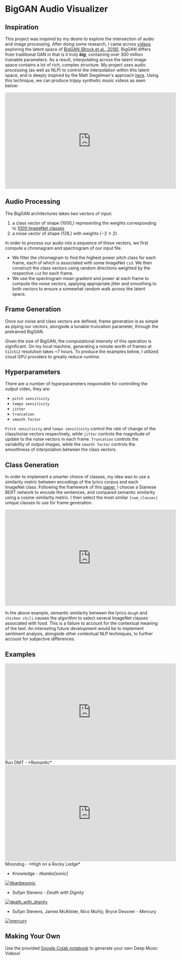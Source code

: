 # BigGAN Audio Visualizer

## Inspiration

This project was inspired by my desire to explore the intersection of audio and image processing. After doing some research, I came across [videos](https://youtu.be/A55NzPmB5PE?t=96) exploring the latent space of [BigGAN (Brock et al., 2018)](https://arxiv.org/abs/1809.11096). BigGAN differs from traditional GAN in that is it truly ***big***, containing over 300 million trainable parameters. As a result, interpolating across the latent image space contains a lot of rich, complex structure. My project uses audio processing (as well as NLP) to control the interpolation within this latent space, and is deeply inspired by the Matt Siegelman's approach [here](https://towardsdatascience.com/the-deep-music-visualizer-using-sound-to-explore-the-latent-space-of-biggan-198cd37dac9a). Using this technique, we can produce trippy synthetic music videos as seen below:

<iframe width="560" height="315" src="https://www.youtube.com/embed/3m8v3Rt9-YE" title="YouTube video player" frameborder="0" allow="accelerometer; autoplay; clipboard-write; encrypted-media; gyroscope; picture-in-picture" allowfullscreen></iframe>

## Audio Processing

The BigGAN architectures takes two vectors of input:

1. a class vector of shape (1000,) representing the weights corresponding to [1000 ImageNet classes](https://gist.github.com/yrevar/942d3a0ac09ec9e5eb3a)
2. a noise vector of shape (128,) with weights {$-2 \leq 2$}

In order to process our audio into a sequence of these vectors, we first compute a chromagram and spectrogram of our input file. 
- We filter the chromagram to find the highest power pitch class for each frame, each of which is associated with some ImageNet `cid`. We then construct the class vectors using random directions weighted by the respective `cid` for each frame.
- We use the spectrogram mean gradient and power at each frame to compute the noise vectors, applying appropriate jitter and smoothing to both vectors to ensure a somewhat random walk across the latent space.

## Frame Generation

Once our noise and class vectors are defined, frame generation is as simple as piping our vectors, alongside a tunable truncation parameter, through the pretrained BigGAN. 

Given the size of BigGAN, the computational intensity of this operation is significant. On my local machine, generating a minute worth of frames at `512x512` resolution takes ~7 hours. To produce the examples below, I utilized cloud GPU providers to greatly reduce runtime.

## Hyperparameters

There are a number of hyperparameters responsible for controlling the output video, they are:
- `pitch sensitivity`
- `tempo sensitivity`
- `jitter`
- `truncation`
- `smooth factor`

`Pitch sensitivity` and `tempo sensitivity` control the rate of change of the class/noise vectors respectively, while `jitter` controls the magnitude of update to the noise vectors in each frame. `Truncation` controls the variability of output images, while the `smooth factor` controls the smoothness of interpolation between the class vectors.

## Class Generation

In order to implement a smarter choice of classes, my idea was to use a similarity metric between encodings of the lyrics corpus and each ImageNet class. Following the framework of this [paper](https://arxiv.org/abs/1908.10084), I choose a Siamese BERT network to encode the sentences, and compared semantic similarity using a cosine-similarity metric. I then select the most similar `[num_classes]` unique classes to use for frame generation.

<iframe width="560" height="315" src="https://www.youtube.com/embed/badjh3FQuUA" title="YouTube video player" frameborder="0" allow="accelerometer; autoplay; clipboard-write; encrypted-media; gyroscope; picture-in-picture" allowfullscreen></iframe>

In the above example, semantic similarity between the lyrics `dough` and `chicken chili` causes the algorithm to select several ImageNet classes associated with food. This is a failure to account for the contextual meaning of the text. An interesting future development would be to implement sentiment analysis, alongside other contextual NLP techniques, to further account for subjective differences.

## Examples

<div class="container">
    <div class="row">
        <div class="col">
            <iframe width="560" height="315" src="https://www.youtube.com/embed/8JY0UdOaHfs" title="YouTube video player" frameborder="0" allow="accelerometer; autoplay; clipboard-write; encrypted-media; gyroscope; picture-in-picture" allowfullscreen></iframe>
            <div class="caption">Run DMT - *Romantic*</div>
        </div>
        <div class="col">
            <iframe width="560" height="315" src="https://www.youtube.com/embed/gxf-4iyurvE" title="YouTube video player" frameborder="0" allow="accelerometer; autoplay; clipboard-write; encrypted-media; gyroscope; picture-in-picture" allowfullscreen></iframe>
            <div class="caption">Moondog - *High on a Rocky Ledge*</div>
        </div>
    </div>
</div>

- Knxwledge - *itkanbe[sonic]*

[![itkanbesonic](https://res.cloudinary.com/marcomontalbano/image/upload/v1639193112/video_to_markdown/images/youtube--badjh3FQuUA-c05b58ac6eb4c4700831b2b3070cd403.jpg)](https://youtu.be/badjh3FQuUA "itkanbesonic")

- Sufjan Stevens - *Death with Dignity*

[![death_with_dignity](https://res.cloudinary.com/marcomontalbano/image/upload/v1639193761/video_to_markdown/images/youtube--30RK_HeV3Is-c05b58ac6eb4c4700831b2b3070cd403.jpg)](https://www.youtube.com/watch?v=30RK_HeV3Is "death_with_dignity")

- Sufjan Stevens, James McAlister, Nico Muhly, Bryce Dessner - *Mercury*

[![mercury](https://res.cloudinary.com/marcomontalbano/image/upload/v1639287854/video_to_markdown/images/youtube--3m8v3Rt9-YE-c05b58ac6eb4c4700831b2b3070cd403.jpg)](https://www.youtube.com/watch?v=3m8v3Rt9-YE "mercury")

## Making Your Own

Use the provided [Google Colab notebook](https://colab.research.google.com/github/rushk014/biggan-visualizer/blob/master/biggan_music_visualizer.ipynb) to generate your own Deep Music Videos!